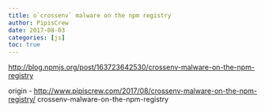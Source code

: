 ```yaml
---
title: o`crossenv` malware on the npm registry
author: PipisCrew
date: 2017-08-03
categories: [js]
toc: true
---
```


http://blog.npmjs.org/post/163723642530/crossenv-malware-on-the-npm-registry

origin - http://www.pipiscrew.com/2017/08/crossenv-malware-on-the-npm-registry/ crossenv-malware-on-the-npm-registry